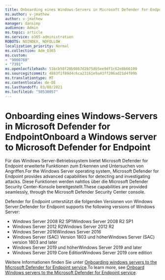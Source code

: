 ```yaml
---
title: Onboarding eines Windows-Servers in Microsoft Defender for Endpoint
ms.author: v-jmathew
author: v-jmathew
manager: dansimp
audience: Admin
ms.topic: article
ms.service: o365-administration
ROBOTS: NOINDEX, NOFOLLOW
localization_priority: Normal
ms.collection: Adm_O365
ms.custom:
- "9000760"
- "7391"
ms.openlocfilehash: 51bcb58f20b9867d2b75db5ee9df1c62e8b66109
ms.sourcegitcommit: 4883f1f89d4c6ca23161e9a43ff206ad21d4f09b
ms.translationtype: MT
ms.contentlocale: de-DE
ms.lasthandoff: 03/08/2021
ms.locfileid: "50530057"
---
```

# <a name="onboard-a-windows-server-to-microsoft-defender-for-endpoint"></a><span data-ttu-id="9f1f4-102">Onboarding eines Windows-Servers in Microsoft Defender for Endpoint</span><span class="sxs-lookup"><span data-stu-id="9f1f4-102">Onboard a Windows server to Microsoft Defender for Endpoint</span></span>

<span data-ttu-id="9f1f4-103">Für das Windows Server-Betriebssystem bietet Microsoft Defender for Endpoint erweiterte Funktionen zum Erkennen und Untersuchen von Angriffen.</span><span class="sxs-lookup"><span data-stu-id="9f1f4-103">For the Windows Server operating system, Microsoft Defender for Endpoint provides advanced capabilities for detecting and investigating attacks.</span></span> <span data-ttu-id="9f1f4-104">Diese Funktionen werden nahtlos über die Microsoft Defender Security Center-Konsole bereitgestellt.</span><span class="sxs-lookup"><span data-stu-id="9f1f4-104">These capabilities are provided seamlessly, through the Microsoft Defender Security Center console.</span></span>

<span data-ttu-id="9f1f4-105">Defender for Endpoint unterstützt die folgenden Versionen von Windows Server:</span><span class="sxs-lookup"><span data-stu-id="9f1f4-105">Defender for Endpoint supports the following versions of Windows Server:</span></span>

- <span data-ttu-id="9f1f4-106">Windows Server 2008 R2 SP1</span><span class="sxs-lookup"><span data-stu-id="9f1f4-106">Windows Server 2008 R2 SP1</span></span>
- <span data-ttu-id="9f1f4-107">Windows Server 2012 R2</span><span class="sxs-lookup"><span data-stu-id="9f1f4-107">Windows Server 2012 R2</span></span>
- <span data-ttu-id="9f1f4-108">Windows Server 2016</span><span class="sxs-lookup"><span data-stu-id="9f1f4-108">Windows Server 2016</span></span>
- <span data-ttu-id="9f1f4-109">Windows Server (SAC) Version 1803 und höher</span><span class="sxs-lookup"><span data-stu-id="9f1f4-109">Windows Server (SAC) version 1803 and later</span></span>
- <span data-ttu-id="9f1f4-110">Windows Server 2019 und höher</span><span class="sxs-lookup"><span data-stu-id="9f1f4-110">Windows Server 2019 and later</span></span>
- <span data-ttu-id="9f1f4-111">Windows Server 2019 Core Edition</span><span class="sxs-lookup"><span data-stu-id="9f1f4-111">Windows Server 2019 core edition</span></span>

<span data-ttu-id="9f1f4-112">Weitere Informationen finden Sie unter [Onboarding windows servers to the Microsoft Defender for Endpoint service](https://go.microsoft.com/fwlink/?linkid=2143627).</span><span class="sxs-lookup"><span data-stu-id="9f1f4-112">To learn more, see [Onboard Windows servers to the Microsoft Defender for Endpoint service](https://go.microsoft.com/fwlink/?linkid=2143627).</span></span>
